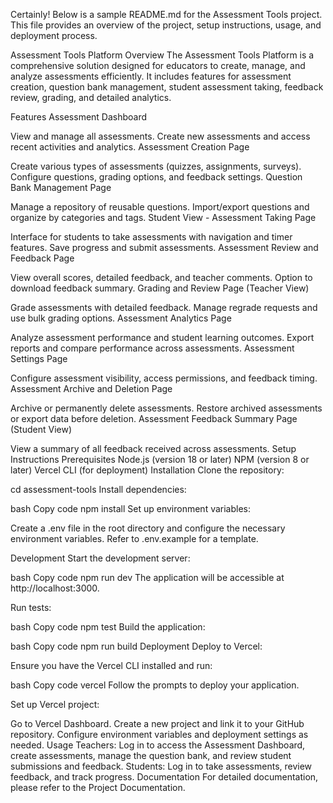 
Certainly! Below is a sample README.md for the Assessment Tools project. This file provides an overview of the project, setup instructions, usage, and deployment process.

Assessment Tools Platform
Overview
The Assessment Tools Platform is a comprehensive solution designed for educators to create, manage, and analyze assessments efficiently. It includes features for assessment creation, question bank management, student assessment taking, feedback review, grading, and detailed analytics.

Features
Assessment Dashboard

View and manage all assessments.
Create new assessments and access recent activities and analytics.
Assessment Creation Page

Create various types of assessments (quizzes, assignments, surveys).
Configure questions, grading options, and feedback settings.
Question Bank Management Page

Manage a repository of reusable questions.
Import/export questions and organize by categories and tags.
Student View - Assessment Taking Page

Interface for students to take assessments with navigation and timer features.
Save progress and submit assessments.
Assessment Review and Feedback Page

View overall scores, detailed feedback, and teacher comments.
Option to download feedback summary.
Grading and Review Page (Teacher View)

Grade assessments with detailed feedback.
Manage regrade requests and use bulk grading options.
Assessment Analytics Page

Analyze assessment performance and student learning outcomes.
Export reports and compare performance across assessments.
Assessment Settings Page

Configure assessment visibility, access permissions, and feedback timing.
Assessment Archive and Deletion Page

Archive or permanently delete assessments.
Restore archived assessments or export data before deletion.
Assessment Feedback Summary Page (Student View)

View a summary of all feedback received across assessments.
Setup Instructions
Prerequisites
Node.js (version 18 or later)
NPM (version 8 or later)
Vercel CLI (for deployment)
Installation
Clone the repository:


cd assessment-tools
Install dependencies:

bash
Copy code
npm install
Set up environment variables:

Create a .env file in the root directory and configure the necessary environment variables. Refer to .env.example for a template.

Development
Start the development server:

bash
Copy code
npm run dev
The application will be accessible at http://localhost:3000.

Run tests:

bash
Copy code
npm test
Build the application:

bash
Copy code
npm run build
Deployment
Deploy to Vercel:

Ensure you have the Vercel CLI installed and run:

bash
Copy code
vercel
Follow the prompts to deploy your application.

Set up Vercel project:

Go to Vercel Dashboard.
Create a new project and link it to your GitHub repository.
Configure environment variables and deployment settings as needed.
Usage
Teachers: Log in to access the Assessment Dashboard, create assessments, manage the question bank, and review student submissions and feedback.
Students: Log in to take assessments, review feedback, and track progress.
Documentation
For detailed documentation, please refer to the Project Documentation.

